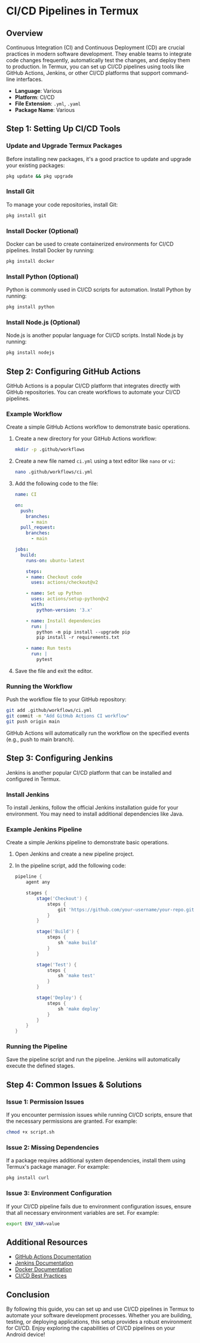 # CI/CD Pipelines in Termux

## Overview
Continuous Integration (CI) and Continuous Deployment (CD) are crucial practices in modern software development. They enable teams to integrate code changes frequently, automatically test the changes, and deploy them to production. In Termux, you can set up CI/CD pipelines using tools like GitHub Actions, Jenkins, or other CI/CD platforms that support command-line interfaces.

- **Language**: Various
- **Platform**: CI/CD
- **File Extension**: `.yml`, `.yaml`
- **Package Name**: Various

## Step 1: Setting Up CI/CD Tools

### Update and Upgrade Termux Packages
Before installing new packages, it's a good practice to update and upgrade your existing packages:
```sh
pkg update && pkg upgrade
```

### Install Git
To manage your code repositories, install Git:
```sh
pkg install git
```

### Install Docker (Optional)
Docker can be used to create containerized environments for CI/CD pipelines. Install Docker by running:
```sh
pkg install docker
```

### Install Python (Optional)
Python is commonly used in CI/CD scripts for automation. Install Python by running:
```sh
pkg install python
```

### Install Node.js (Optional)
Node.js is another popular language for CI/CD scripts. Install Node.js by running:
```sh
pkg install nodejs
```

## Step 2: Configuring GitHub Actions

GitHub Actions is a popular CI/CD platform that integrates directly with GitHub repositories. You can create workflows to automate your CI/CD pipelines.

### Example Workflow
Create a simple GitHub Actions workflow to demonstrate basic operations.

1. Create a new directory for your GitHub Actions workflow:
    ```sh
    mkdir -p .github/workflows
    ```

2. Create a new file named `ci.yml` using a text editor like `nano` or `vi`:
    ```sh
    nano .github/workflows/ci.yml
    ```

3. Add the following code to the file:
    ```yaml
    name: CI

    on:
      push:
        branches:
          - main
      pull_request:
        branches:
          - main

    jobs:
      build:
        runs-on: ubuntu-latest

        steps:
        - name: Checkout code
          uses: actions/checkout@v2

        - name: Set up Python
          uses: actions/setup-python@v2
          with:
            python-version: '3.x'

        - name: Install dependencies
          run: |
            python -m pip install --upgrade pip
            pip install -r requirements.txt

        - name: Run tests
          run: |
            pytest
    ```

4. Save the file and exit the editor.

### Running the Workflow
Push the workflow file to your GitHub repository:
```sh
git add .github/workflows/ci.yml
git commit -m "Add GitHub Actions CI workflow"
git push origin main
```
GitHub Actions will automatically run the workflow on the specified events (e.g., push to main branch).

## Step 3: Configuring Jenkins

Jenkins is another popular CI/CD platform that can be installed and configured in Termux.

### Install Jenkins
To install Jenkins, follow the official Jenkins installation guide for your environment. You may need to install additional dependencies like Java.

### Example Jenkins Pipeline
Create a simple Jenkins pipeline to demonstrate basic operations.

1. Open Jenkins and create a new pipeline project.

2. In the pipeline script, add the following code:
    ```groovy
    pipeline {
        agent any

        stages {
            stage('Checkout') {
                steps {
                    git 'https://github.com/your-username/your-repo.git'
                }
            }

            stage('Build') {
                steps {
                    sh 'make build'
                }
            }

            stage('Test') {
                steps {
                    sh 'make test'
                }
            }

            stage('Deploy') {
                steps {
                    sh 'make deploy'
                }
            }
        }
    }
    ```

### Running the Pipeline
Save the pipeline script and run the pipeline. Jenkins will automatically execute the defined stages.

## Step 4: Common Issues & Solutions

### Issue 1: Permission Issues
If you encounter permission issues while running CI/CD scripts, ensure that the necessary permissions are granted. For example:
```sh
chmod +x script.sh
```

### Issue 2: Missing Dependencies
If a package requires additional system dependencies, install them using Termux's package manager. For example:
```sh
pkg install curl
```

### Issue 3: Environment Configuration
If your CI/CD pipeline fails due to environment configuration issues, ensure that all necessary environment variables are set. For example:
```sh
export ENV_VAR=value
```

## Additional Resources

- [GitHub Actions Documentation](https://docs.github.com/en/actions)
- [Jenkins Documentation](https://www.jenkins.io/doc/)
- [Docker Documentation](https://docs.docker.com/)
- [CI/CD Best Practices](https://www.atlassian.com/continuous-delivery/ci-vs-ci-vs-cd)

## Conclusion

By following this guide, you can set up and use CI/CD pipelines in Termux to automate your software development processes. Whether you are building, testing, or deploying applications, this setup provides a robust environment for CI/CD. Enjoy exploring the capabilities of CI/CD pipelines on your Android device!
